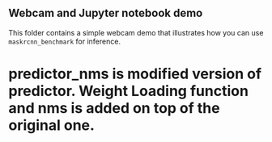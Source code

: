## Webcam and Jupyter notebook demo

This folder contains a simple webcam demo that illustrates how you can use `maskrcnn_benchmark` for inference.

# predictor_nms is modified version of predictor. Weight Loading function and nms is added on top of the original one.

